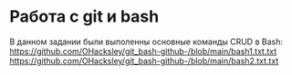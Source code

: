 # Работа с git и bash  
В данном задании были выполенны основные команды CRUD в Bash:  
<https://github.com/OHacksley/git_bash-github-/blob/main/bash1.txt.txt>    
<https://github.com/OHacksley/git_bash-github-/blob/main/bash2.txt.txt>  
